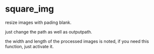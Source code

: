 # square_img
resize images with pading blank.

just change the path as well as outputpath.

the width and length of the processed images is noted, if you need this function, just activate it.
